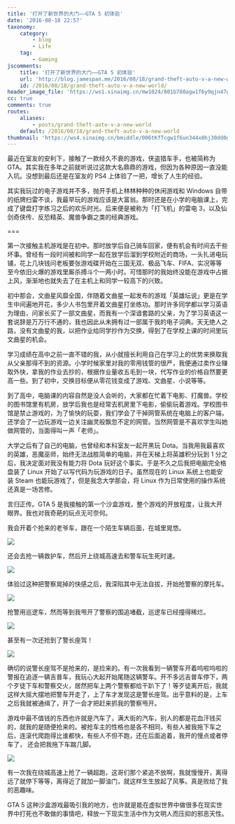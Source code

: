 ```yaml
---
title: '打开了新世界的大门——GTA 5 初体验'
date: '2016-08-18 22:57'
taxonomy:
    category:
        - blog
        - Life
    tag:
        - Gaming
jscomments:
    title: '打开了新世界的大门——GTA 5 初体验'
    url: 'http://blog.jamespan.me/2016/08/18/grand-theft-auto-v-a-new-world/'
    id: /2016/08/18/grand-theft-auto-v-a-new-world/
header_image_file: 'https://ws1.sinaimg.cn/mw1024/801b780agw1f6y9qjn47gj21hc0u0wse.jpg'
cc: true
comments: true
routes:
    aliases:
        - posts/grand-theft-auto-v-a-new-world
    default: /2016/08/18/grand-theft-auto-v-a-new-world
thumbnail: 'https://ws4.sinaimg.cn/bmiddle/006tKfTcgw1f6un344x0hj30dd0godix.jpg'
---
```


最近在室友的安利下，接触了一款经久不衰的游戏，侠盗猎车手，也被简称为 GTA。其实我在多年之前就听说过这款大名鼎鼎的游戏，但因为各种原因一直没能入坑。没想到最后还是在室友的 PS4 上体验了一把，增长了人生的经验。

其实我玩过的电子游戏并不多，抛开手机上林林种种的休闲游戏和 Windows 自带的纸牌扫雷不谈，我最早玩的游戏应该是大富翁。那时还是在小学的电脑课上，完成了键盘打字练习之后的欢乐时光。后来便是被称为「打飞机」的雷电 3，以及仙剑奇侠传、反恐精英、魔兽争霸之类的经典游戏。

===



第一次接触主机游戏是在初中。那时放学后自己骑车回家，便有机会有时间去干些坏事。曾经有一段时间被和同学一起在放学后溜到学校附近的商场，一头扎进电玩铺，花上几块钱问老板要张游戏碟开始在三国无双、极品飞车、FIFA、实况等等至今依旧火爆的游戏里厮杀搏斗个一两小时。可惜那时的我始终没能在游戏中占据上风，渐渐地也就失去了在主机上和同学一较高下的兴致。

初中那会，文曲星风靡全国，伴随着文曲星一起发布的游戏「英雄坛说」更是在学生中间遍地开花，多少人书包里开着文曲星打坐练功。那时许多同学都以学习英语为理由，问家长买了一部文曲星，而我有一个深谙套路的父亲，为了学习英语这一套说辞是万万行不通的，我也因此从未拥有过一部属于我的电子词典。天无绝人之路，没有文曲星的我，以把作业给同学抄作为交换，得到了在学校上课的时间里玩文曲星的机会。

学习成绩在高中之前一直不错的我，从小就擅长利用自己在学习上的优势来换取我从父亲那得不到的资源。小学时候家里对我的零用钱管的很严，我便通过卖作业赚取外快，拿我的作业去抄的，根据作业量收五毛到一块，代写作业的价格自然要更高一些。到了初中，交换目标便从零花钱变成了游戏、文曲星、小说等等。

到了高中，电脑课的内容自然是没人会听的，大家都在忙着下电影、打魔兽。学校的图书馆里有机房，放学后我也是经常去机房里下电影，偷偷玩着游戏。学校图书馆是禁止游戏的，为了愉快的玩耍，我们学会了干掉网管系统在电脑上的客户端，还学会了一边玩游戏一边关注幽灵般飘忽不定的网管。当然网管是不喜欢学生叫她做网管的，当面得叫一声「老师」。

大学之后有了自己的电脑，也曾经和本科室友一起开黑玩 Dota。当我用我最喜欢的英雄，恶魔巫师，始终无法战胜简单的电脑，并在天梯上将英雄积分玩到 1 分之后，我决定面对我没有能力将 Dota 玩好这个事实。于是不久之后我把电脑完全格盘装了 Linux 开始了以写代码为玩游戏的日子。虽然现在的 Linux 系统上也能安装 Steam 也能玩游戏了，但是我念大学那会，将 Linux 作为日常使用的操作系统还真是一场苦修。

言归正传。GTA 5 是我接触的第一个沙盒游戏，整个游戏的开放程度，让我大开眼界。我也对我奇葩的玩点无可奈何。

我会开着个抢来的老爷车，跟在一个陌生车辆后面，在城里晃悠。

![](https://ws3.sinaimg.cn/mw1024/801b780agw1f6y9n138byj21hc0u0wo4.jpg)

还会去抢一辆救护车，然后开上绕城高速去和警车玩生死时速。

![](https://ws1.sinaimg.cn/mw1024/801b780agw1f6y9qjn47gj21hc0u0wse.jpg)

体验过这种把警察晃掉的快感之后，我深陷其中无法自拔，开始抢警察的摩托车。

![](https://ws4.sinaimg.cn/mw1024/801b780agw1f6y9tln6hzj21hc0u0qa1.jpg)

抢警用巡逻车，然而等到我甩开了警察的围追堵截，巡逻车已经撞得稀烂。

![](https://ws1.sinaimg.cn/mw1024/801b780agw1f6y9vh0jpxj21hc0u0n9m.jpg)

甚至有一次还抢到了警长座驾！

![](https://ws1.sinaimg.cn/mw1024/801b780agw1f6y9wry8s0j21hc0u07az.jpg)

确切的说警长座驾不是抢来的，是捡来的。有一次我看到一辆警车开着呜啦呜啦的警报在追逐一辆吉普车，我玩心大起开始尾随这辆警车。开不多远吉普车停下，两个歹徒下车和警察交火，居然把车上两个警察都给干趴下了！等歹徒离开后，我就这样大摇大摆地把警车开走了，上了车才发现这是警长座驾。出乎意料的是，上车之后我就被通缉了，开了一会才把赶来抓我的警察甩开。

游戏中最不值钱的东西也许就是汽车了，满大街的汽车，别人的都是花血汗钱买的，就我的是随便抢来的。被抢车主的性格也是各不相同，有些人被我拖下车之后，连滚代爬跑得比谁都快，有些人不但不跑，还在后面追着，我开的慢点或者停车了， 还会把我拖下车踹几脚。

![](https://ws4.sinaimg.cn/mw1024/801b780agw1f6yaa67klxj21hc0u049d.jpg)

有一次我在绕城高速上抢了一辆超跑，这哥们那个紧追不放啊，我就慢慢开，离得远了就停下等等，离得近了就加一脚油门，就这样生生放起了风筝。真是败给了我的恶趣味。

GTA 5 这种沙盒游戏最吸引我的地方，也许就是能在虚拟世界中做很多在现实世界中打死也不敢做的事情吧，释放一下现实生活中作为文明人而压抑的邪恶天性。
